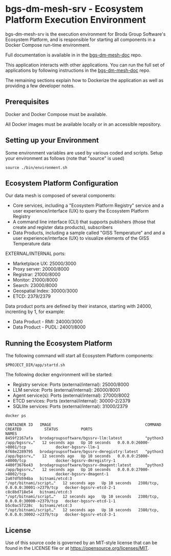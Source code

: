 # bgs-dm-mesh-srv - Ecosystem Platform Execution Environment

bgs-dm-mesh-srv is the execution environment for Broda Group
Software's Ecosystem Platform, and is responsible for starting all
components in a Docker Compose run-time environment.

Full documentation is available in in the
[bgs-dm-mesh-doc](https://github.com/brodagroupsoftware/bgs-dm-mesh-doc)
repo.

This application interacts with other applications. You can run
the full set of applications by following instructions in the
[bgs-dm-mesh-doc](https://github.com/brodagroupsoftware/bgs-dm-mesh-doc)
repo.

The remaining sections explain how to Dockerize the application
as well as providing a few developer notes.

## Prerequisites

Docker and Docker Compose must be available.

All Docker images must be available locally or in an
accessible repository.

## Setting up your Environment

Some environment variables are used by various coded and scripts.
Setup your environment as follows (note that "source" is used)
~~~~
source ./bin/environment.sh
~~~~

## Ecosystem Platform Configuration

Our data mesh is composed of several components:
- Core services, including a "Ecosystem Platform Registry" service
and a user experience/interface (UX) to query the Ecosystem Platform Registry
- A command line interface (CLI) that supports publishers (those
that create and register data products), subscribers
- Data Products, including a sample called "GISS Temperature" and
and a user experience/interface (UX) to visualize elements of
the GISS Temperature data

EXTERNAL/INTERNAL ports:
- Marketplace UX:  25000/3000
- Proxy server: 20000/8000
- Registrar:  21000/8000
- Monitor:  21000/8000
- Search: 23000/8000
- Geospatial Index: 30000/3000
- ETCD: 2379/2379

Data product ports are defined by their instance,
starting with 24000, increnting by 1, for example:
- Data Product - RMI: 24000/3000
- Data Product - PUDL: 24001/8000


## Running the Ecosystem Platform

The following command will start all Ecosystem Platform components:
~~~~
$PROJECT_DIR/app/startd.sh
~~~~

The following docker engvironment will be started:
- Registry service: Ports (external/internal): 25000/8000
- LLM service: Ports (external/internal): 26000/8001
- Agent service(s): Ports (external/internal): 27000/8002
- ETCD services: Ports (external/internal): 30000-2/2379
- SQLlite services: Ports (external/internal): 31000/2379
~~~~
docker ps

CONTAINER ID   IMAGE                                         COMMAND                  CREATED          STATUS          PORTS                               NAMES
8459f2167afa   brodagroupsoftware/bgssrv-llm:latest          "python3 /app/bgssrv…"   12 seconds ago   Up 10 seconds   0.0.0.0:26000->8001/tcp             docker-bgssrv-llm-1
6f68e2289795   brodagroupsoftware/bgssrv-dmregistry:latest   "python3 /app/bgssrv…"   12 seconds ago   Up 10 seconds   0.0.0.0:25000->8000/tcp             docker-bgssrv-dmregistry-1
4400f3676e43   brodagroupsoftware/bgssrv-dmagent:latest      "python3 /app/bgssrv…"   12 seconds ago   Up 10 seconds   0.0.0.0:27000->8002/tcp             docker-bgssrv-dmagent-1
2a07dfb594ba   bitnami/etcd:3                                "/opt/bitnami/script…"   12 seconds ago   Up 10 seconds   2380/tcp, 0.0.0.0:30001->2379/tcp   docker-bgssrv-etcd-2-1
c8c8bd718e54   bitnami/etcd:3                                "/opt/bitnami/script…"   12 seconds ago   Up 10 seconds   2380/tcp, 0.0.0.0:30000->2379/tcp   docker-bgssrv-etcd-1-1
b5c0ac57228c   bitnami/etcd:3                                "/opt/bitnami/script…"   12 seconds ago   Up 10 seconds   2380/tcp, 0.0.0.0:30002->2379/tcp   docker-bgssrv-etcd-3-1
~~~~

## License

Use of this source code is governed by an MIT-style
license that can be found in the LICENSE file or at
https://opensource.org/licenses/MIT.
